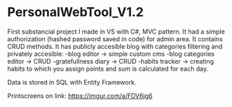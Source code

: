 # PersonalWebTool_V1.2

First substancial project I made in VS with C#,  MVC pattern. It had a simple authorization (hashed password saved in code) for admin area. It contains CRUD methods.
It has publicly accesible blog with categories filtering and privately accesible:
-blog editor -> simple custom cms
-blog categories editor -> CRUD
-gratefullness diary -> CRUD
-habits tracker -> creating habits to which you assign points and sum is calculated for each day.

Data is stored in SQL with Entity Framework.

Printscreens on link:
https://imgur.com/a/FDV6jg6
